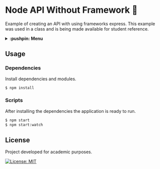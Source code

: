 # Node API Without Framework :bug:

Example of creating an API with using frameworks express. This example was used in a class and is being made available for student reference.

<details>
  <summary>
    <strong>:pushpin: Menu</strong>
  </summary>
  <br>
  
> - [_**Usage**_](#usage)
>   - [_Dependencies_](#dependencies)
>   - [_Scripts_](#scripts)
> - [_**License**_](#license)
  
</details>

## Usage
### Dependencies

Install dependencies and modules.

```bash
$ npm install
```

### Scripts

After installing the dependencies the application is ready to run.

```bash
$ npm start
$ npm start:watch
```

## License

Project developed for academic purposes.

[![License: MIT](https://img.shields.io/github/license/guiigos/node-express-async?style=flat-square)](./LICENSE)
